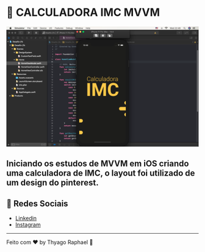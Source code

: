 # 🚀 CALCULADORA IMC MVVM

<h4 align="center">
    <img alt="Calculadora IMC MVVM" title="Calculadora IMC MVVM" src="./images/image1.png" />
</h4>

## Iniciando os estudos de MVVM em iOS criando uma calculadora de IMC, o layout foi utilizado de um design do pinterest.

## 🔖 Redes Sociais

- [Linkedin](https://www.linkedin.com/mwlite/in/thyago-raphael-396b48215)
- [Instagram](https://www.instagram.com/traphael.dev/)
---

Feito com ♥  by Thyago Raphael :wave:
